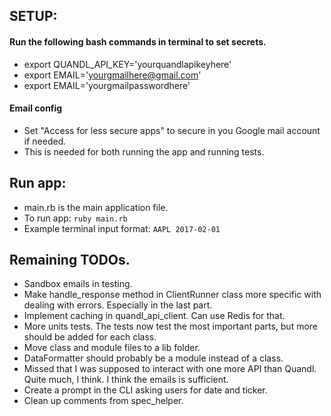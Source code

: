## SETUP:
#### Run the following bash commands in terminal to set secrets.
- export QUANDL_API_KEY='yourquandlapikeyhere'
- export EMAIL='yourgmailhere@gmail.com'
- export EMAIL='yourgmailpasswordhere'

#### Email config
- Set "Access for less secure apps" to secure in you Google mail account if needed.
- This is needed for both running the app and running tests.

## Run app:
- main.rb is the main application file.
- To run app: `ruby main.rb`
- Example terminal input format: `AAPL 2017-02-01`

## Remaining TODOs.
- Sandbox emails in testing.
- Make handle_response method in ClientRunner class more specific with dealing with errors. Especially in the last part.
- Implement caching in quandl_api_client. Can use Redis for that.
- More units tests. The tests now test the most important parts, but more should be added for each class.
- Move class and module files to a lib folder.
- DataFormatter should probably be a module instead of a class.
- Missed that I was supposed to interact with one more API than Quandl. Quite much, I think. I think the emails is sufficient.
- Create a prompt in the CLI asking users for date and ticker.
- Clean up comments from spec_helper.
